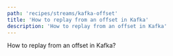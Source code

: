 ```yaml
---
path: 'recipes/streams/kafka-offset'
title: 'How to replay from an offset in Kafka'
description: 'How to replay from an offset in Kafka'
---
```


How to replay from an offset in Kafka?
